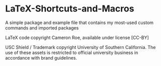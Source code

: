 # LaTeX-Shortcuts-and-Macros
A simple package and example file that contains my most-used custom commands and imported packages

LaTeX code copyright Cameron Roe, available under license [CC-BY]

USC Shield / Trademark copyright University of Southern California. The use of these assets is restricted to official university business in accordance with brand guidelines.
